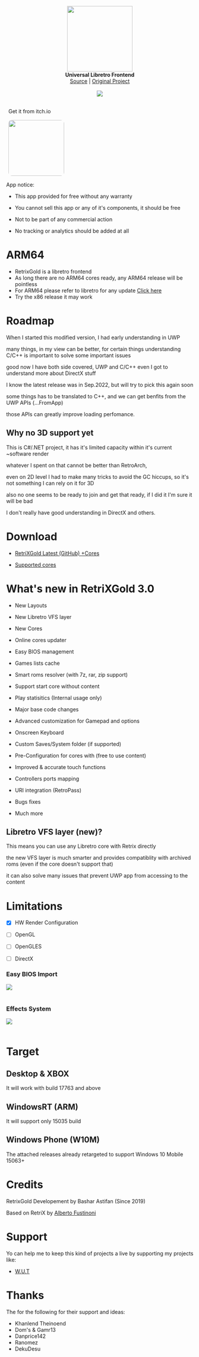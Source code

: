 <p align="center">
  <img src="assets/logo.png" width="176"><br>
  <b>Universal Libretro Frontend</b><br>
  <a href="./src">Source</a> |
  <a href="https://github.com/Aftnet/RetriX">Original Project</a> 
  <br><br>
  <img src="assets/screen.jpg"><br><br>
</p>

<p style="padding: 0px;margin-left: 6px;">Get it from itch.io</p>
<a href="https://basharast.itch.io/retrixgold">
<img src="assets/itchio.png" style="width: 150px;margin-left: 5px;border-radius: 10px;border: 1px white solid;">
</a>


App notice:

- This app provided for free without any warranty

- You cannot sell this app or any of it's components, it should be free

- Not to be part of any commercial action

- No tracking or analytics should be added at all


# ARM64
- RetrixGold is a libretro frontend
- As long there are no ARM64 cores ready, any ARM64 release will be pointless
- For ARM64 please refer to libretro for any update [Click here](https://retroarch.com/?page=platforms)
- Try the x86 release it may work

# Roadmap
When I started this modified version, I had early understanding in UWP

many things, in my view can be better, for certain things understanding C/C++ is important to solve some important issues

good now I have both side covered, UWP and C/C++ even I got to understand more about DirectX stuff

I know the latest release was in Sep.2022, but will try to pick this again soon

some things has to be translated to C++, and we can get benfits from the UWP APIs (...FromApp) 

those APIs can greatly improve loading perfomance.

## Why no 3D support yet
This is C#/.NET project, it has it's limited capacity within it's current ~software render

whatever I spent on that cannot be better than RetroArch, 

even on 2D level I had to make many tricks to avoid the GC hiccups, so it's not something I can rely on it for 3D

also no one seems to be ready to join and get that ready, if I did it I'm sure it will be bad 

I don't really have good understanding in DirectX and others.


# Download

- <a href="https://github.com/basharast/RetrixGold/releases/latest">RetriXGold Latest (GitHub) +Cores</a>

- <a href="http://retrix.astifan.online/cores.html">Supported cores</a>


# What's new in RetriXGold 3.0

- New Layouts

- New Libretro VFS layer

- New Cores

- Online cores updater

- Easy BIOS management

- Games lists cache

- Smart roms resolver (with 7z, rar, zip support)

- Support start core without content

- Play statisitics (Internal usage only)

- Major base code changes

- Advanced customization for Gamepad and options

- Onscreen Keyboard

- Custom Saves/System folder (if supported)

- Pre-Configuration for cores with (free to use content)

- Improved & accurate touch functions

- Controllers ports mapping

- URI integration (RetroPass)

- Bugs fixes

- Much more


## Libretro VFS layer (new)?

This means you can use any Libretro core with Retrix directly

the new VFS layer is much smarter and provides compatiblity with archived roms (even if the core doesn't support that)

it can also solve many issues that prevent UWP app from accessing to the content


# Limitations

- [x] HW Render Configuration
- [ ] OpenGL
- [ ] OpenGLES
- [ ] DirectX


### Easy BIOS Import
<img src="assets/EasyBIOS.gif"><br><br>


### Effects System
<img src="assets/Effects.gif"><br><br>


# Target

## Desktop & XBOX

It will work with build 17763 and above

## WindowsRT (ARM)

It will support only 15035 build

## Windows Phone (W10M)

The attached releases already retargeted to support Windows 10 Mobile 15063+

# Credits

RetrixGold Developement by Bashar Astifan (Since 2019)

Based on RetriX by <a href="https://github.com/albertofustinoni">Alberto Fustinoni</a> 


# Support

Yo can help me to keep this kind of projects a live by supporting my projects like:

- <a href="https://github.com/basharast/wut">W.U.T</a>

# Thanks

The for the following for their support and ideas:

- Khanlend Theinoend
- Dom's & Gamr13
- Danprice142 
- Ranomez
- DekuDesu
